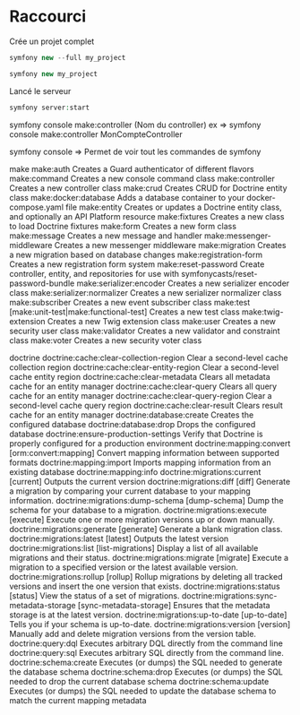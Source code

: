 # Raccourci

Crée un projet complet

```php
symfony new --full my_project
```

```php
symfony new my_project
```





Lancé le serveur

```php
symfony server:start
```


symfony console make:controller (Nom du controller)
ex => symfony console make:controller MonCompteController

symfony console                 => Permet de voir tout les commandes de symfony

make
  make:auth                                  Creates a Guard authenticator of different flavors
  make:command                               Creates a new console command class
  make:controller                            Creates a new controller class
  make:crud                                  Creates CRUD for Doctrine entity class
  make:docker:database                       Adds a database container to your docker-compose.yaml file
  make:entity                                Creates or updates a Doctrine entity class, and optionally an API Platform resource
  make:fixtures                              Creates a new class to load Doctrine fixtures
  make:form                                  Creates a new form class
  make:message                               Creates a new message and handler
  make:messenger-middleware                  Creates a new messenger middleware
  make:migration                             Creates a new migration based on database changes
  make:registration-form                     Creates a new registration form system
  make:reset-password                        Create controller, entity, and repositories for use with symfonycasts/reset-password-bundle
  make:serializer:encoder                    Creates a new serializer encoder class
  make:serializer:normalizer                 Creates a new serializer normalizer class
  make:subscriber                            Creates a new event subscriber class
  make:test                                  [make:unit-test|make:functional-test] Creates a new test class
  make:twig-extension                        Creates a new Twig extension class
  make:user                                  Creates a new security user class
  make:validator                             Creates a new validator and constraint class
  make:voter                                 Creates a new security voter class


doctrine
  doctrine:cache:clear-collection-region     Clear a second-level cache collection region
  doctrine:cache:clear-entity-region         Clear a second-level cache entity region
  doctrine:cache:clear-metadata              Clears all metadata cache for an entity manager
  doctrine:cache:clear-query                 Clears all query cache for an entity manager
  doctrine:cache:clear-query-region          Clear a second-level cache query region
  doctrine:cache:clear-result                Clears result cache for an entity manager
  doctrine:database:create                   Creates the configured database
  doctrine:database:drop                     Drops the configured database
  doctrine:ensure-production-settings        Verify that Doctrine is properly configured for a production environment
  doctrine:mapping:convert                   [orm:convert:mapping] Convert mapping information between supported formats
  doctrine:mapping:import                    Imports mapping information from an existing database
  doctrine:mapping:info
  doctrine:migrations:current                [current] Outputs the current version
  doctrine:migrations:diff                   [diff] Generate a migration by comparing your current database to your mapping information.
  doctrine:migrations:dump-schema            [dump-schema] Dump the schema for your database to a migration.
  doctrine:migrations:execute                [execute] Execute one or more migration versions up or down manually.
  doctrine:migrations:generate               [generate] Generate a blank migration class.
  doctrine:migrations:latest                 [latest] Outputs the latest version
  doctrine:migrations:list                   [list-migrations] Display a list of all available migrations and their status.
  doctrine:migrations:migrate                [migrate] Execute a migration to a specified version or the latest available version.
  doctrine:migrations:rollup                 [rollup] Rollup migrations by deleting all tracked versions and insert the one version that exists.
  doctrine:migrations:status                 [status] View the status of a set of migrations.
  doctrine:migrations:sync-metadata-storage  [sync-metadata-storage] Ensures that the metadata storage is at the latest version.
  doctrine:migrations:up-to-date             [up-to-date] Tells you if your schema is up-to-date.
  doctrine:migrations:version                [version] Manually add and delete migration versions from the version table.
  doctrine:query:dql                         Executes arbitrary DQL directly from the command line
  doctrine:query:sql                         Executes arbitrary SQL directly from the command line.
  doctrine:schema:create                     Executes (or dumps) the SQL needed to generate the database schema
  doctrine:schema:drop                       Executes (or dumps) the SQL needed to drop the current database schema
  doctrine:schema:update                     Executes (or dumps) the SQL needed to update the database schema to match the current mapping metadata